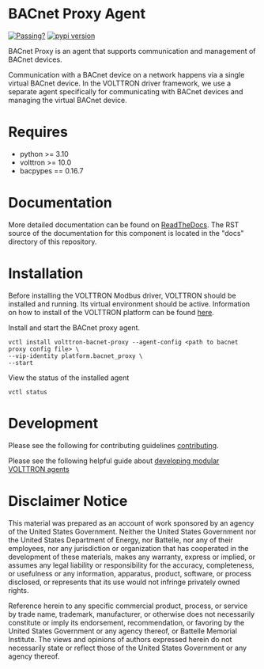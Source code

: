 # BACnet Proxy Agent

[![Passing?](https://github.com/eclipse-volttron/volttron-bacnet-proxy/actions/workflows/run-tests.yml/badge.svg)](https://github.com/eclipse-volttron/volttron-bacnet-proxy/actions/workflows/run-tests.yml)
[![pypi version](https://img.shields.io/pypi/v/volttron-bacnet-proxy.svg)](https://pypi.org/project/volttron-bacnet-proxy/)

BACnet Proxy is an agent that supports communication and management of BACnet devices.

Communication with a BACnet device on a network happens via a single virtual BACnet device. In the VOLTTRON driver framework,
we use a separate agent specifically for communicating with BACnet devices and managing the virtual BACnet device.

# Requires

* python >= 3.10
* volttron >= 10.0
* bacpypes == 0.16.7

# Documentation
More detailed documentation can be found on [ReadTheDocs](https://volttron.readthedocs.io/en/modular/). The RST source
of the documentation for this component is located in the "docs" directory of this repository.

# Installation

Before installing the VOLTTRON Modbus driver, VOLTTRON should be installed and running.
Its virtual environment should be active. Information on how to install
of the VOLTTRON platform can be found [here](https://github.com/eclipse-volttron/volttron-core).

Install and start the BACnet proxy agent.

```shell
vctl install volttron-bacnet-proxy --agent-config <path to bacnet proxy config file> \
--vip-identity platform.bacnet_proxy \
--start
```

View the status of the installed agent

```shell
vctl status
```

# Development

Please see the following for contributing guidelines [contributing](https://github.com/eclipse-volttron/volttron-core/blob/develop/CONTRIBUTING.md).

Please see the following helpful guide about [developing modular VOLTTRON agents](https://github.com/eclipse-volttron/volttron-core/blob/develop/DEVELOPING_ON_MODULAR.md)


# Disclaimer Notice

This material was prepared as an account of work sponsored by an agency of the
United States Government.  Neither the United States Government nor the United
States Department of Energy, nor Battelle, nor any of their employees, nor any
jurisdiction or organization that has cooperated in the development of these
materials, makes any warranty, express or implied, or assumes any legal
liability or responsibility for the accuracy, completeness, or usefulness or any
information, apparatus, product, software, or process disclosed, or represents
that its use would not infringe privately owned rights.

Reference herein to any specific commercial product, process, or service by
trade name, trademark, manufacturer, or otherwise does not necessarily
constitute or imply its endorsement, recommendation, or favoring by the United
States Government or any agency thereof, or Battelle Memorial Institute. The
views and opinions of authors expressed herein do not necessarily state or
reflect those of the United States Government or any agency thereof.

